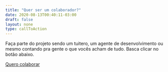 ```yaml
---
title: "Quer ser um colaborador?"
date: 2020-08-13T00:40:11-03:00
draft: false
layout: none
type: callToAction
---
```

Faça parte do projeto sendo um tuitero, um agente de desenvolvimento ou mesmo contando pra gente o que vocês acham de tudo. Basca clicar no botão abaixo.

[Quero colaborar]('#')
